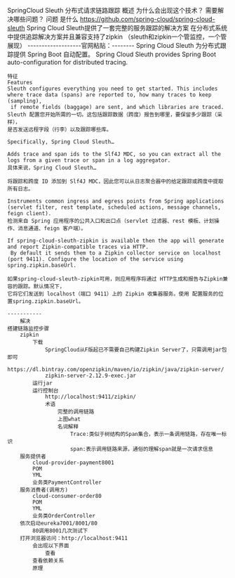 SpringCloud Sleuth
分布式请求链路跟踪
	概述
		为什么会出现这个技术？
需要解决哪些问题？
			问题
		是什么
			https://github.com/spring-cloud/spring-cloud-sleuth
			Spring Cloud Sleuth提供了一套完整的服务跟踪的解决方案
			在分布式系统中提供追踪解决方案并且兼容支持了zipkin （sleuth和zipkin一个管监控，一个管展现）
    -------------------官网粘贴：--------
    Spring Cloud Sleuth 为分布式跟踪提供 Spring Boot 自动配置。
    Spring Cloud Sleuth provides Spring Boot auto-configuration for distributed tracing.

    特征
    Features
    Sleuth configures everything you need to get started. This includes where trace data (spans) are reported to, how many traces to keep (sampling),
     if remote fields (baggage) are sent, and which libraries are traced.
    Sleuth 配置您开始所需的一切。这包括跟踪数据（跨度）报告到哪里，要保留多少跟踪（采样），
    是否发送远程字段（行李）以及跟踪哪些库。

    Specifically, Spring Cloud Sleuth…​

    Adds trace and span ids to the Slf4J MDC, so you can extract all the logs from a given trace or span in a log aggregator.
    具体来说，Spring Cloud Sleuth…

    将跟踪和跨度 ID 添加到 Slf4J MDC，因此您可以从日志聚合器中的给定跟踪或跨度中提取所有日志。

    Instruments common ingress and egress points from Spring applications (servlet filter, rest template, scheduled actions, message channels, feign client).
    检测来自 Spring 应用程序的公共入口和出口点（servlet 过滤器、rest 模板、计划操作、消息通道、feign 客户端）。

    If spring-cloud-sleuth-zipkin is available then the app will generate and report Zipkin-compatible traces via HTTP.
     By default it sends them to a Zipkin collector service on localhost (port 9411). Configure the location of the service using spring.zipkin.baseUrl.

    如果spring-cloud-sleuth-zipkin可用，则应用程序将通过 HTTP生成和报告与Zipkin兼容的跟踪。默认情况下，
    它将它们发送到 localhost（端口 9411）上的 Zipkin 收集器服务。使用 配置服务的位置spring.zipkin.baseUrl。

    -----------
		解决
	搭建链路监控步骤
		zipkin
			下载
				SpringCloud从F版起已不需要自己构建Zipkin Server了，只需调用jar包即可
				https://dl.bintray.com/openzipkin/maven/io/zipkin/java/zipkin-server/
				zipkin-server-2.12.9-exec.jar
			运行jar
			运行控制台
				http://localhost:9411/zipkin/
				术语
					完整的调用链路
					上图what
					名词解释
						Trace:类似于树结构的Span集合，表示一条调用链路，存在唯一标识
						span:表示调用链路来源，通俗的理解span就是一次请求信息
		服务提供者
			cloud-provider-payment8001
			POM
			YML
			业务类PaymentController
		服务消费者(调用方)
			cloud-consumer-order80
			POM
			YML
			业务类OrderController
		依次启动eureka7001/8001/80
			80调用8001几次测试下
		打开浏览器访问：http://localhost:9411
			会出现以下界面
				查看
			查看依赖关系
			原理
